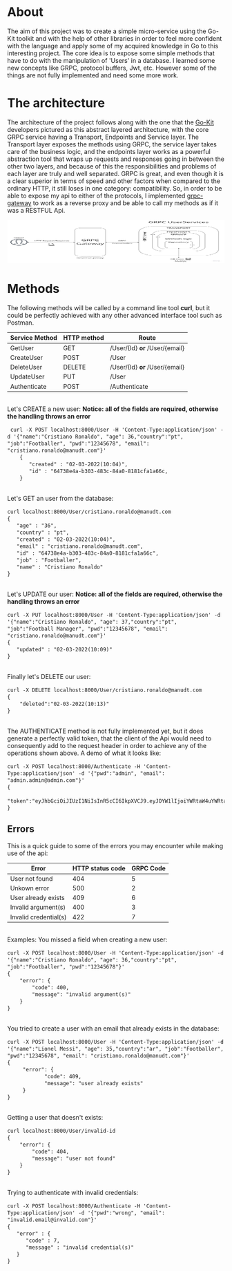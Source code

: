 # About

The aim of this project was to create a simple micro-service using the Go-Kit toolkit and with the help of other libraries in order to feel more confident with the language and apply some of my acquired knowledge in Go to this interesting project. The core idea is to expose some simple methods that have to do with the manipulation of 'Users' in a database. I learned some new concepts like GRPC, protocol buffers, Jwt, etc. However some of the things are not fully implemented and need some more work.


# The architecture
The architecture of the project follows along with the one that the [Go-Kit](https://gokit.io/) developers pictured as this abstract layered architecture, with the core GRPC service having a Transport, Endpoints and Service layer. The Transport layer exposes the methods using GRPC, the service layer takes care of the business logic, and the endpoints layer works as a powerful abstraction tool that wraps up requests and responses going in between the other two layers, and because of this the responsibilities and problems of each layer are truly and well separated.
GRPC is great, and even though it is a clear superior in terms of speed and other factors when compared to the ordinary HTTP, it still loses in one category: compatibility. So, in order to be able to expose my api to either of the protocols, I implemented [grpc-gateway](https://github.com/grpc-ecosystem/grpc-gateway) to work as a reverse proxy and be able to call my methods as if it was a RESTFUL Api.

<div align="center">
  <img alt="JPG" src="UserServices/readme/architecture.jpg" width="800" height="100" />
</div>

# Methods
The following methods will be called by a command line tool **curl**, but it could be perfectly achieved with any other advanced interface tool such as Postman.


|Service Method  |HTTP method     |Route                         |
|----------------|-------------------------------|-----------------------------|
|GetUser         |GET           |/User/{Id} **or** /User/{email}            |
|CreateUser          |POST            |/User           |
|DeleteUser          |DELETE|/User/{Id} **or** /User/{email} |
|UpdateUser |  PUT |/User
|Authenticate| POST | /Authenticate
\
Let's CREATE a new user:
**Notice: all of the fields are required, otherwise the handling throws an error**
   

     curl -X POST localhost:8000/User -H 'Content-Type:application/json' -d '{"name":"Cristiano Ronaldo", "age": 36,"country":"pt", "job":"Footballer", "pwd":"12345678", "email": "cristiano.ronaldo@manudt.com"}'
        {
           "created" : "02-03-2022(10:04)",
           "id" : "64738e4a-b303-483c-84a0-8181cfa1a66c,
        }
\
Let's GET an user from the database:

    curl localhost:8000/User/cristiano.ronaldo@manudt.com 
    {
       "age" : "36",
       "country" : "pt",
       "created" : "02-03-2022(10:04)",
       "email" : "cristiano.ronaldo@manudt.com",
       "id" : "64738e4a-b303-483c-84a0-8181cfa1a66c",
       "job" : "Footballer",
       "name" : "Cristiano Ronaldo"
    }
\
Let's UPDATE our user:
**Notice: all of the fields are required, otherwise the handling throws an error**

    curl -X PUT localhost:8000/User -H 'Content-Type:application/json' -d '{"name":"Cristiano Ronaldo", "age": 37,"country":"pt", "job":"Football Manager", "pwd":"12345678", "email": "cristiano.ronaldo@manudt.com"}'
    {
       "updated" : "02-03-2022(10:09)"
    }
 \
Finally let's DELETE our user:

    curl -X DELETE localhost:8000/User/cristiano.ronaldo@manudt.com
    {
	    "deleted":"02-03-2022(10:13)"
    }
  \
The AUTHENTICATE method is not fully implemented yet, but it does generate a perfectly valid token, that the client of the Api would need to consequently add to the request header in order to achieve any of the operations shown above.
A demo of what it looks like:

    curl -X POST localhost:8000/Authenticate -H 'Content-Type:application/json' -d '{"pwd":"admin", "email": "admin.admin@admin.com"}'
    {
	     "token":"eyJhbGciOiJIUzI1NiIsInR5cCI6IkpXVCJ9.eyJOYW1lIjoiYWRtaW4uYWRtaW5AYWRtaW4uY29tIiwiZXhwIjoxNjQzODk0NjI5LCJpYXQiOjE2NDM4OTQzMjksImlzcyI6ImxvY2FsaG9zdDo4MDAwLyJ9.X6J8pBybObkyOeLWPnUamkz8V93PW4HPqTRICRm3Chk"
    }

## Errors
This is a quick guide to some of the errors you may encounter while making use of the api:

|Error  |HTTP status code     |GRPC Code                      |
|----------------|-------------------------------|-----------------------------|
|User not found         |404           |5            |
|   Unkown error       |500            |2          |
|User already exists          |409|6 |
|Invalid argument(s) |  400 |3|
|Invalid credential(s)| 422 | 7|

\
Examples:
You missed a field when creating a new user:

    curl -X POST localhost:8000/User -H 'Content-Type:application/json' -d '{"name":"Cristiano Ronaldo", "age": 36,"country":"pt", "job":"Footballer", "pwd":"12345678"}'
    {
	    "error": {
		    "code": 400,
		    "message": "invalid argument(s)"
	    }
	}
\
You tried to create a user with an email that already exists in the database:

    curl -X POST localhost:8000/User -H 'Content-Type:application/json' -d '{"name":"Lionel Messi", "age": 35,"country":"ar", "job":"Footballer", "pwd":"12345678", "email": "cristiano.ronaldo@manudt.com"}'
    {
	     "error": {
		        "code": 409,
        		"message": "user already exists"
	     }
    }
\
Getting a user that doesn't exists:

    curl localhost:8000/User/invalid-id
    {
	    "error": {
		    "code": 404,
		    "message": "user not found"
	    }
	}
\
Trying to authenticate with invalid credentials:

    curl -X POST localhost:8000/Authenticate -H 'Content-Type:application/json' -d '{"pwd":"wrong", "email": "invalid.email@invalid.com"}'
    {
       "error" : {
          "code" : 7,
          "message" : "invalid credential(s)"
       }
    }
